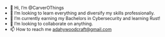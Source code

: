 - 👋 Hi, I’m @CarverOThings
- 👀 I’m looking to learn everything and diversify my skills professionally.
- 🌱 I’m currently earning my Bachelors in Cybersecurity and learning Rust!
- 💞️ I’m looking to collaborate on anything. 
- 📫 How to reach me adahywoodcraft@gmail.com

<!---
CarverOThings/CarverOThings is a ✨ special ✨ repository because its `README.md` (this file) appears on your GitHub profile.
You can click the Preview link to take a look at your changes.
--->
